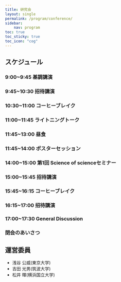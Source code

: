 ```yaml
---
title: 研究会
layout: single
permalink: /program/conference/
sidebar: 
    nav: program
toc: true
toc_sticky: true
toc_icon: "cog"
---
```


<style>
p.title { font-weight: bold; font-size: 120%; }
</style>

<style>
p.time { font-style: italic; font-size: 90%; }
</style>

<style>
p.speaker-bio { font-style: italic; font-size: 80%; }
</style>

## スケジュール

### 9:00~9:45 基調講演

<!-- TBD -->
<!-- ![Geoffrey Hinton]({{ site.baseurl }}/assets/images/keynotes/geoffrey_hinton.jpg){: .align-center} -->

<!-- **<font size="5">タイトル</font>**<br> -->

<!-- --概要-- -->

<!-- --登壇者説明-- -->
<!-- {: .speaker-bio} -->

### 9:45~10:30 招待講演

<!-- TBD -->
<!-- ![Alison Gopnik]({{ site.baseurl }}/assets/images/keynotes/alison_gopnik.jpg){: .align-center} -->

<!-- **<font size="5">タイトル</font>**<br> -->

<!-- --概要-- -->

<!-- --登壇者説明-- -->
<!-- {: .speaker-bio} -->

### 10:30~11:00 コーヒーブレイク

<!-- 会場にて、お茶、お菓子をご用意します。 -->

<!-- スポンサー:  -->

### 11:00~11:45 ライトニングトーク

<!-- * 11:00~11:05 説明 -->
<!-- * 11:05~11:10 タイトル, 著者名 -->
<!-- * 11:10~11:15 タイトル, 著者名 -->
<!-- * 11:15~11:20 タイトル, 著者名 -->
<!-- * 11:20~11:25 タイトル, 著者名 -->
<!-- * 11:25~11:30 タイトル, 著者名 -->
<!-- * 11:30~11:35 タイトル, 著者名 -->
<!-- * 11:35~11:40 タイトル, 著者名 -->

### 11:45~13:00 昼食

### 11:45~14:00 ポスターセッション

### 14:00~15:00 第1回 Science of scienceセミナー

<!-- ![Geoffrey Hinton]({{ site.baseurl }}/assets/images/keynotes/geoffrey_hinton.jpg){: .align-center} -->

<!-- **<font size="5">タイトル</font>**<br> -->

<!-- --概要-- -->

<!-- --登壇者説明-- -->
<!-- {: .speaker-bio} -->

### 15:00~15:45 招待講演

<!-- ![Alison Gopnik]({{ site.baseurl }}/assets/images/keynotes/alison_gopnik.jpg){: .align-center} -->

<!-- **<font size="5">タイトル</font>**<br> -->

<!-- --概要-- -->

<!-- --登壇者説明-- -->
<!-- {: .speaker-bio} -->

### 15:45~16:15 コーヒーブレイク

<!-- 会場にて、お茶、お菓子をご用意します。 -->

### 16:15~17:00 招待講演

<!-- * 16:00~16:05 説明 -->
<!-- * 16:05~16:15 タイトル(社名) -->
<!-- * 16:15~16:25 タイトル(社名) -->
<!-- * 16:25~16:35 タイトル(社名) -->
<!-- * 16:35~16:45 質疑応答 -->

### 17:00~17:30 General Discussion

### 閉会のあいさつ

## 運営委員

* 浅谷 公威(東京大学)
* 吉田 光男(筑波大学)
* 松井 暉(横浜国立大学)